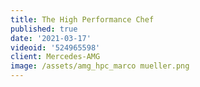 ```yaml
---
title: The High Performance Chef
published: true
date: '2021-03-17'
videoid: '524965598'
client: Mercedes-AMG
image: /assets/amg_hpc_marco mueller.png
---
```


